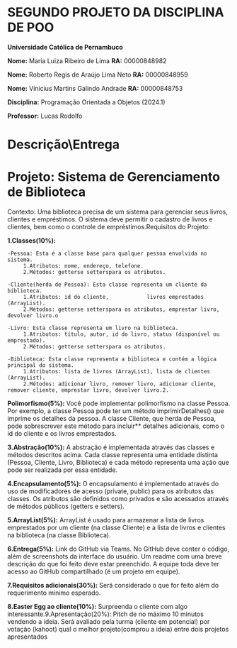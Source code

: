 # SEGUNDO PROJETO DA DISCIPLINA DE POO

**Universidade Católica de Pernambuco**

**Nome:** Maria Luiza Ribeiro de Lima **RA:** 00000848982

**Nome:** Roberto Regis de Araújo Lima Neto **RA:** 00000848959

**Nome:** Vínicius Martins Galindo Andrade **RA:** 00000848753

**Disciplina:** Programação Orientada a Objetos (2024.1)

**Professor:** Lucas Rodolfo

# Descrição\Entrega






# Projeto: Sistema de Gerenciamento de Biblioteca

Contexto: Uma biblioteca precisa de um sistema para gerenciar seus livros, clientes e empréstimos. O sistema deve permitir o cadastro de livros e clientes, bem como o controle de empréstimos.Requisitos do Projeto: 

**1.Classes(10%):**
    
    -Pessoa: Esta é a classe base para qualquer pessoa envolvida no sistema.
         1.Atributos: nome, endereço, telefone.
         2.Métodos: getterse setterspara os atributos.
    
    -Cliente(herda de Pessoa): Esta classe representa um cliente da biblioteca.
         1.Atributos: id do cliente,            livros emprestados (ArrayList).
         2.Métodos: getterse setterspara os atributos, emprestar livro, devolver livro.o
    
    -Livro: Esta classe representa um livro na biblioteca.
         1.Atributos: título, autor, id do livro, status (disponível ou emprestado).
         2.Métodos: getterse setterspara os atributos.
         
    -Biblioteca: Esta classe representa a biblioteca e contém a lógica principal do sistema.
         1.Atributos: lista de livros (ArrayList), lista de clientes (ArrayList).
         2.Métodos: adicionar livro, remover livro, adicionar cliente, remover cliente, emprestar livro, devolver livro.2.

**Polimorfismo(5%):** Você pode implementar polimorfismo na classe Pessoa. Por exemplo, a classe Pessoa pode ter um método imprimirDetalhes() que imprime os detalhes da pessoa. A classe Cliente, que herda de Pessoa, pode sobrescrever este método para incluir** detalhes adicionais, como o id do cliente e os livros emprestados.

**3.Abstração(10%):** A abstração é implementada através das classes e métodos descritos acima. Cada classe representa uma entidade distinta (Pessoa, Cliente, Livro, Biblioteca) e cada método representa uma ação que pode ser realizada por essa entidade.

**4.Encapsulamento(5%):** O encapsulamento é implementado através do uso de modificadores de acesso (private, public) para os atributos das classes. Os atributos são definidos como privados e são acessados através de métodos públicos (getters e setters).

**5.ArrayList(5%):** ArrayList é usado para armazenar a lista de livros emprestados por um cliente (na classe Cliente) e a lista de livros e clientes na biblioteca (na classe Biblioteca).

**6.Entrega(5%):** Link do GitHub via Teams. No GitHub deve conter o código, além de screenshots da interface do usuário. Um readme com uma breve descrição do que foi feito deve estar preenchido. A equipe toda deve ter acesso ao GitHub compartilhado (é um projeto em equipe).

**7.Requisitos adicionais(30%):** Será considerado o que for feito além do requerimento mínimo esperado.

**8.Easter Egg ao cliente(10%):** Surpreenda o cliente com algo interessante.9.Apresentação(20%): Pitch de no máximo 10 minutos vendendo a ideia. Será avaliado pela turma (cliente em potencial) por votação (kahoot) qual o melhor projeto(comprou a ideia) entre dois projetos apresentados
